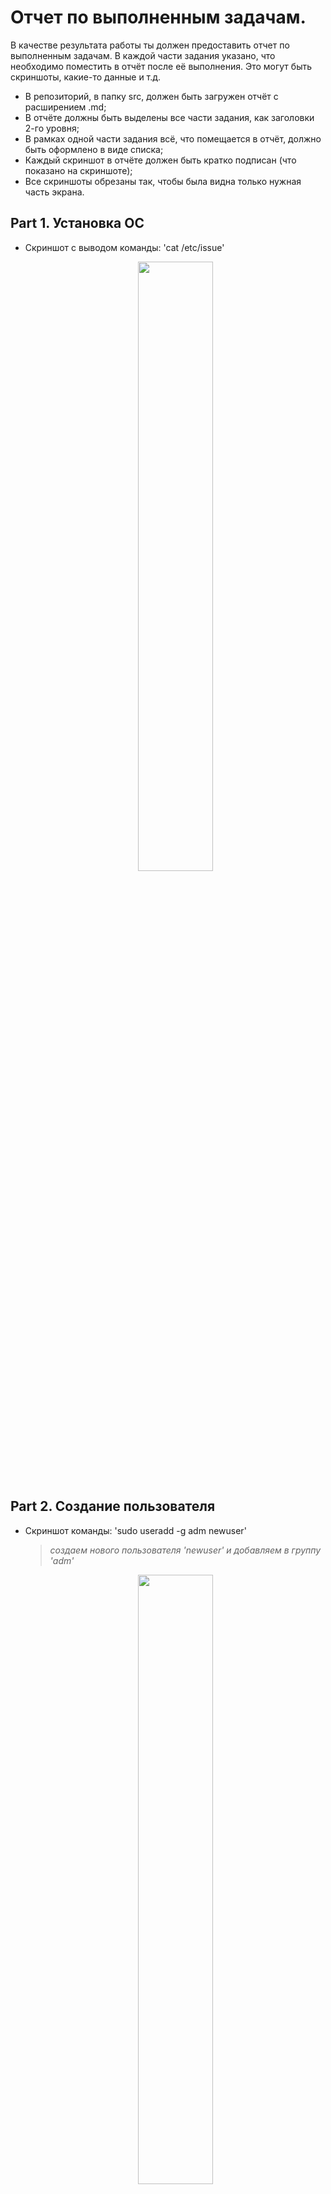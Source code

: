 # Отчет по выполненным задачам.

В качестве результата работы ты должен предоставить отчет по выполненным задачам. В каждой части задания указано, что необходимо поместить в отчёт после её выполнения. Это могут быть скриншоты, какие-то данные и т.д.
- В репозиторий, в папку src, должен быть загружен отчёт с расширением .md;
- В отчёте должны быть выделены все части задания, как заголовки 2-го уровня;
- В рамках одной части задания всё, что помещается в отчёт, должно быть оформлено в виде списка;
- Каждый скриншот в отчёте должен быть кратко подписан (что показано на скриншоте);
- Все скриншоты обрезаны так, чтобы была видна только нужная часть экрана.

## Part 1. Установка ОС  
- Cкриншот с выводом команды: 'cat /etc/issue'
    <p align="center"><img src="./img/part1.png" style="width:50%; height:auto;"></p>

## Part 2. Создание пользователя  
- Скриншот команды: 'sudo useradd -g adm newuser'
     > *создаем нового пользователя 'newuser' и добавляем в группу 'adm'*
    <p align="center"><img src="./img/part2.1.png" style="width:50%; height:auto;"></p>  

- Скриншот команды:'cat /etc/passwd'
    <p align="center"><img src="./img/part2.2.png" style="width:50%; height:auto;"></p>

## Part 3. Настройка сети ОС
- Установка названия машины вида 'user-1'
    <p align="center"><img src="./img/part3.1.png" style="width:50%; height:auto;"></p>
- Установка временной зоны, соответствующей текущему местоположению
    <p align="center"><img src="./img/part3.2.png" style="width:50%; height:auto;"></p>
- Вывод названия сетевых интерфейсов с помощью консольной команды.
    > - *Интерфейс lo - это виртуальный сетевой интерфейс, используется для общения процессов сетевого стека на компе.  Имеет IP-адрес 127.0.0.1. "inet6" указывает на то, что следующие параметры относятся к адресу IPv6.'::1/128' - это сам IPv6 адрес и его префиксная длина (длина префикса подсети). 'scope host' указывает на ограничение области видимости адреса, в данном случае - только для локального хоста.*
    > - *Интерфейс enp0s3: link/ether - указывает на тип интерфейса (Ethernet) и его MAC-адрес, 'brd' указывает на широковещательный (broadcast) MAC-адрес для этого интерфейса, 'inet' указывает на IPv4-адрес интерфейса и его префиксную длину (24 бита, что соответствует подсети с маской 255.255.255.0), 'scope global' указывает на область видимости (scope) этого IP-адреса, обозначая, что он является глобальным IP-адресом. "dynamic" указывает, что этот IP-адрес был назначен динамически с использованием протокола DHCP.*
    <p align="center"><img src="./img/part3.3.png" style="width:50%; height:auto;"></p>    
- Скриншот использование команд, для получения ip адреса устройства от DHCP сервера
    > - *dhclient -v - для получения IP-адреса устройства от DHCP-сервера, флаг -v для более подробной информаци.*
    > - *DHCP это протокол динамической конфигурации хоста, т.е. сетевой протокол, который позволяет устройствам автоматически получать IP-адрес, подсетевую маску, адрес шлюза и другие сетевые параметры от DHCP-сервера, что позволяет упростить процесс настройки сети и управления IP-адресами в компьютерных сетях.*
    <p align="center"><img src="./img/part3.4.png" style="width:50%; height:auto;"></p>    
- Скриншот - внешний ip-адрес шлюза (ip) и внутренний IP-адрес шлюза, он же ip-адрес по умолчанию (gw)
    > *ip route - отображает полную таблицу маршрутизации, включая внешний IP-адрес шлюза и внутренний IP-адрес шлюза по умолчанию.*
    <p align="center"><img src="./img/part3.5.png" style="width:50%; height:auto;"></p>     
### Задай статичные (заданные вручную, а не полученные от DHCP сервера) настройки ip, gw, dns (используй публичный DNS серверы, например 1.1.1.1 или 8.8.8.8).
> *Редактируем файл настройки сети /etc/netplan/00-installer-config.yaml*    
- Вывод заданных настроек
    <p align="center"><img src="./img/part3.6.png" style="width:50%; height:auto;"></p>
- После перезагрузки - sudo reboot и сетевые настройки
    >  *Статичные сетевые настройки (ip, gw, dns) соответствуют заданным*   
    <p align="center"><img src="./img/part3.7.png" style="width:50%; height:auto;"></p>   
- Вывод команды: systemd-resolve --status    
    >  *можно посмотреть текущие настройки DNS-серверов*   
    <p align="center"><img src="./img/part3.7.1.png" style="width:50%; height:auto;"></p>    
- Успешно пропингуй удаленные хосты 1.1.1.1 и ya.ru и вставь в отчёт скрин с выводом команды.
  > *В выводе команды должна быть фраза «0% packet loss».*     
  - вывод комманд: 'ping 8.8.8.8' и 'ping 1.1.1.1'
    <p align="center"><img src="./img/part3.8.1.png" style="width:50%; height:auto;"></p>   
  - вывод комманд: 'ping ya.ru'
    <p align="center"><img src="./img/part3.8.2.png" style="width:50%; height:auto;"></p>   

## Part 4. Обновление ОС   
- Обновление системных пакетов    
    > - *Комманды: sudo apt update, sudo apt upgrade*   
    <p align="center"><img src="./img/part4.png" style="width:50%; height:auto;"></p>  

## Part 5. Использование команды **sudo**
- скрин с изменённым hostname от имени пользователя: 'newuser'    
    > *Истинное назначение команды sudo - состоит в том, что она дает разрешение пользователю на выполнение определенной команды с правами суперпользователя (root) без необходимости входа в учетную запись root.  Обеспечивает безопасное управление системой, поскольку пользователь может получать доступ к суперпользовательским привилегиям только при необходимости;*   
    <p align="center"><img src="./img/part5.png" style="width:50%; height:auto;"></p>  

## Part 6. Установка и настройка службы времени
- Настройка службы автоматической синхронизации времени    
    > *Вывод времени часового пояса. Вывод команды содержит `NTPSynchronized=yes`*   
    <p align="center"><img src="./img/part6.png" style="width:50%; height:auto;"></p>  

## Part 7. Установка и использование текстовых редакторов 
- Установка текстовых редакторов **VIM** (**NANO**, **MCEDIT**)   
  > *Комманда: sudo apt install название редактора*
- Используя каждый из трех редакторов, создал файл *test_X.txt*, где X -- название редактора.
    > *Напиcал свой никнейм, и закрыл файл с сохранением изменений.*
     - **VIM:**
         > *закрытие - 'esc' ':' 'w' 'q'* 
         <p align="center"><img src="./img/part7.1.1.png" style="width:50%; height:auto;"></p>  
     - **NANO:**
         > *закрытие - 'ctrl' 'x' 'y'* 
         <p align="center"><img src="./img/part7.1.2.png" style="width:50%; height:auto;"></p>  
     - **MCEDIT:**
         > *закрытие - 'esc' 'yes'* 
         <p align="center"><img src="./img/part7.1.3.png" style="width:50%; height:auto;"></p>  
- Используя каждый из трех редакторов, отредактируй файлы *test_X.txt*, где X -- название редактора.
    > *отредактировал файл, заменив никнейм на строку «21 School 21», закрыл файл без сохранения изменений.
     - **VIM:**
         > - *редактирование - 'esc' ':' '%s/woodysyl/21 School/g'*
         > - *закрытие - 'esc' ':' 'q' '!'* 
         <p align="center"><img src="./img/part7.2.1.png" style="width:50%; height:auto;"></p>  
     - **NANO:**
         > - *редактирование -  'ctrl' '\' 'woodysyl' '21 Schoo 21' Y*
         > - *закрытие - 'ctrl' 'x' 'n'* 
         <p align="center"><img src="./img/part7.2.2.png" style="width:50%; height:auto;"></p>  
     - **MCEDIT:**
         > -  *редактирование -  F4 'woodysyl' '21 Schoo 21'*
         > - *закрытие - 'esc' 'no'* 
         <p align="center"><img src="./img/part7.2.3.png" style="width:50%; height:auto;"></p>      

## Part 8. Установка и базовая настройка сервиса **SSHD**
- Установка 'SSHd'.  
    > *комманда: sudo apt-get install openssh-server*
- Установка автозапуска службы при загрузке системы.
    > *комманда: sudo systemctl enable ssh*
    <p align="center"><img src="./img/part8.1.png" style="width:50%; height:auto;"></p>  
- Перенастройка 'SSHd' на порт 2022.
    - Редактируем файл /etc/ssh/sshd_config.
      > *комманда: sudo vim /etc/ssh/sshd_config*
      <p align="center"><img src="./img/part8.2.png" style="width:50%; height:auto;"></p>     
    - перезагрузка 'SSHd'
      > *комманда: sudo systemctl restart ssh*
- Показ наличия процесса sshd.
    > *команда: ps aux | grep sshd -  выводит список всех процессов и отображаем только связанные с SSH-сервером*
    <p align="center"><img src="./img/part8.3.png" style="width:50%; height:auto;"></p>
- Перезагрузка системы.
    > *команда: sudo reboot*
- Установка  'net-tools' для работы с сетью.
    > *команда: sudo apt install net-tools*
    <p align="center"><img src="./img/part8.4.1.png" style="width:50%; height:auto;"></p>
- Вывод команды netstat -tan.
    > - *Команда netstat -tan отображает список всех открытых сетевых соединений и портов в формате таблицы.* 
    > - *Значения ключей:*
      > - ***t*** *для TCP портов.*
      > - ***a*** *показать все соединения.*
      > - ***n*** *показать адреса в цифровом значении.*
    > - *Значение каждого столбца вывода следующее:*
      > - *Proto: тип протокола (tcp или udp)*
      > - *Local Address: локальный адрес и порт*
      > - *oreign Address: удаленный адрес и порт*
      > - *State: текущее состояние соединения (например, ESTABLISHED, LISTEN, etc.)*
      > - *Значение 0.0.0.0 в столбце Local Address указывает на то, что сервер "слушает" все доступные сетевые интерфейсы и адреса на указанном порту. Это означает, что сервер готов принимать входящие соединения с любого доступного адреса.*
    <p align="center"><img src="./img/part8.4.2.png" style="width:50%; height:auto;"></p>

## Part 9. Установка и использование утилит **top**, **htop**
- Вывод команды top.
    > - *uptime: 23 минуты*
    > - *количество авторизованных пользователей: 1*
    > - *общую загрузку системы: 0.07, 0.03, 0.01*
    > - *общее количество процессов: 117*
    > - *загрузку cpu: 0.0 us 0.1 sy 0.0 ni 99.9 id 0.0 wa 0.0 hi 0.0 si 0.0 st*
    > - *загрузку памяти: 3919,5 total 3248,0 free 176,4 used 495,11 buff/cache*
    > - *pid процесса занимающего больше всего памяти: 1*
    > - *pid процесса, занимающего больше всего процессорного времени: 1277*
    <p align="center"><img src="./img/part9.1.png" style="width:50%; height:auto;"></p>
   
- В отчёт вставь скрин с выводом команды htop:
  - отсортированному по:
      - PID
      <p align="center"><img src="./img/part9.2.1.1.png" style="width:50%; height:auto;"></p>
      
      - PERCENT_CPU
      <p align="center"><img src="./img/part9.2.1.2.png" style="width:50%; height:auto;"></p>
      
      - PERCENT_MEM
      <p align="center"><img src="./img/part9.2.1.3.png" style="width:50%; height:auto;"></p>
      
      - TIME
      <p align="center"><img src="./img/part9.2.1.4.png" style="width:50%; height:auto;"></p>
      
  - отфильтрованному для процесса sshd  
  <p align="center"><img src="./img/part9.2.2.png" style="width:50%; height:auto;"></p>
  
  - с процессом syslog, найденным, используя поиск  
  <p align="center"><img src="./img/part9.2.3.png" style="width:50%; height:auto;"></p>
  
  - с добавленным выводом hostname, clock и uptime  
  <p align="center"><img src="./img/part9.2.4.png" style="width:50%; height:auto;"></p>

## Part 10. Использование утилиты **fdisk**

- Запуск команды: fdisk -l.
    > - *Название жесткого диска: /dev/sda*
    > - *размер: 25GiB*
    > - *количество секторов: 52428800*
    > - *размер swap: 2.2Gi*
    <p align="center"><img src="./img/part10.png" style="width:50%; height:auto;"></p>

## Part 11. Использование утилиты **df**  
- Запуск команды df
  > - *1K-block - единица измерения размера данных или хранения в Linux, составляет 1024 байта или 1 килобайт.*
  <p align="center"><img src="./img/part11.1.png" style="width:50%; height:auto;"></p>

  > - *размер раздела: 11758760 1K-blocks (1kB)*
  > - *размер занятого пространства: 4982920 1K-blocks (1kB)*
  > - *размер свободного пространства: 6156732 1K-blocks (1kB)*
  > - *процент использования: 45%*
- Запустк команды df -Th.
   > - *тип файловой системы для раздела ext4*
  <p align="center"><img src="./img/part11.2.png" style="width:50%; height:auto;"></p>
  
  > - *размер раздела: 12G*
  > - *размер занятого пространства: 4.8G*
  > - *размер свободного пространства: 5.9G*
  > - *процент использования: 45%*

## Part 12. Использование утилиты **du**   
- Запустк команды du.
  <p align="center"><img src="./img/part12.1.png" style="width:50%; height:auto;"></p>

- Вывод размеров папок /home, /var, /var/log (в байтах, в человекочитаемом виде).
  <p align="center"><img src="./img/part12.2.png" style="width:50%; height:auto;"></p>

- Вывод размеров всего содержимого в /var/log (не общее, а каждого вложенного элемента, используя *).   
  <p align="center"><img src="./img/part12.3.png" style="width:50%; height:auto;"></p>

## Part 13. Установка и использование утилиты **ncdu**   
- Установка утилиты ncdu   
  <p align="center"><img src="./img/part13.1.png" style="width:50%; height:auto;"></p>

- Вывод размеров папок /home, /var, /var/log   
  <p align="center"><img src="./img/part13.2.png" style="width:50%; height:auto;"></p>

## Part 14. Работа с системными журналами
- Вывод время последней успешной авторизации, имя пользователя и метод входа в систему
  > *Mar 22 01:22:28 user-2 sudo: woodysyl : TTY=tty1 : PWD=/home/woodysyl*  
  > *Mar 22 01:22:28 user-2  sudo: pam_unix(sudo:session): session opened for user root by woodysyl*  
  <p align="center"><img src="./img/part14.1.png" style="width:50%; height:auto;"></p>

- Cообщение о рестарте службы SSHd
  > *команда: sudo systemctl restart sshd*  
  <p align="center"><img src="./img/part14.2.png" style="width:50%; height:auto;"></p> 

## Part 15. Использование планировщика заданий **CRON**

- Используя планировщик заданий, запусти команду uptime через каждые 2 минуты.
  >Вывод на экран списка текущих заданий для CRONt
  <p align="center"><img src="./img/part15.1.png" style="width:50%; height:auto;"></p> 
  
- Найди в системных журналах строчки (минимум две в заданном временном диапазоне)
  > *Демон запускаетсячерз две минуты, но: сообщение "no MTA installed, discarding output" означает, что в системе не установлен компонент MTA, который обычно используется для отправки вывода выполненных заданий cron на почту администратору системы.*
  <p align="center"><img src="./img/part15.2.png" style="width:50%; height:auto;"></p> 
  
- Удали все задания из планировщика заданий.
  <p align="center"><img src="./img/part15.3.png" style="width:50%; height:auto;"></p> 
